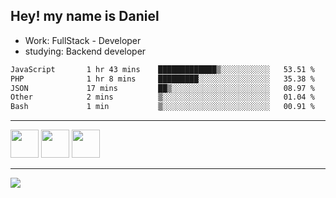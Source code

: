 ## Hey! my name is Daniel

- Work: FullStack - Developer
- studying: Backend developer

<!--START_SECTION:waka-->

```txt
JavaScript       1 hr 43 mins    █████████████▒░░░░░░░░░░░   53.51 %
PHP              1 hr 8 mins     █████████░░░░░░░░░░░░░░░░   35.38 %
JSON             17 mins         ██▒░░░░░░░░░░░░░░░░░░░░░░   08.97 %
Other            2 mins          ▒░░░░░░░░░░░░░░░░░░░░░░░░   01.04 %
Bash             1 min           ▒░░░░░░░░░░░░░░░░░░░░░░░░   00.91 %
```

<!--END_SECTION:waka-->
    

<hr>
<div>
    <img height="45" src="https://img.icons8.com/color/48/000000/nodejs.png"/>
    <img height="45" src="https://www.vectorlogo.zone/logos/golang/golang-ar21.svg">
    <img height="45" src="https://www.vectorlogo.zone/logos/nestjs/nestjs-icon.svg">
</div>
<hr>
<div>
    <a href="https://www.linkedin.com/in/daniel-lucas-bb7b82193/" target="_blank">
        <img src="https://img.shields.io/badge/LinkedIn-0077B5?style=for-the-badge&logo=linkedin&logoColor=white">
    </a>
</div>
